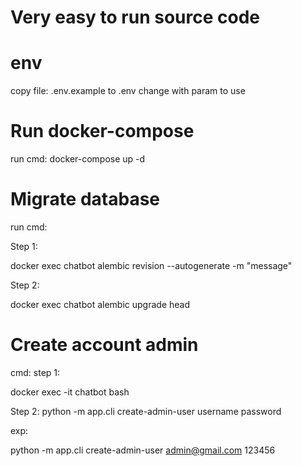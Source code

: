 # Very easy to run source code

# env

copy file: .env.example to .env change with param to use

# Run docker-compose

run cmd: docker-compose up -d

# Migrate database

run cmd:

Step 1:

docker exec chatbot alembic revision --autogenerate -m "message"

Step 2:

docker exec chatbot alembic upgrade head


# Create account admin

cmd: 
step 1:

docker exec -it chatbot bash 

Step 2:
python -m app.cli create-admin-user username password

exp:

python -m app.cli create-admin-user admin@gmail.com 123456